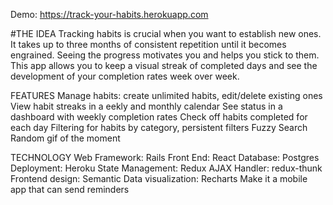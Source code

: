 Demo: https://track-your-habits.herokuapp.com

#THE IDEA
Tracking habits is crucial when you want to establish new ones. It takes up to three months of consistent repetition until it becomes engrained. Seeing the progress motivates you and helps you stick to them. This app allows you to keep a visual streak of completed days and see the development of your completion rates week over week.


FEATURES
Manage habits: create unlimited habits, edit/delete existing ones
View habit streaks in a eekly and monthly calendar
See status in a dashboard with weekly completion rates
Check off habits completed for each day
Filtering for habits by category, persistent filters
Fuzzy Search
Random gif of the moment


TECHNOLOGY
Web Framework: Rails
Front End: React
Database: Postgres
Deployment: Heroku
State Management: Redux
AJAX Handler: redux-thunk
Frontend design: Semantic
Data visualization: Recharts
Make it a mobile app that can send reminders
